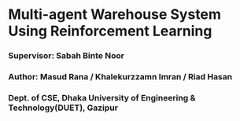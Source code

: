 # Multi-agent Warehouse System Using Reinforcement Learning
### Supervisor: Sabah Binte Noor
### Author: Masud Rana  /  Khalekurzzamn Imran  / Riad Hasan
### Dept. of CSE, Dhaka University of Engineering & Technology(DUET), Gazipur
